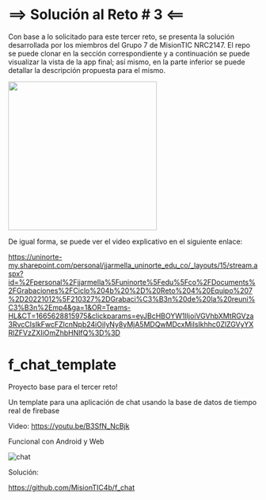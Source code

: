# ==> Solución al Reto # 3 <==
Con base a lo solicitado para este tercer reto, se presenta la solución desarrollada por los miembros del Grupo 7 de MisionTIC NRC2147. El repo se puede clonar en la sección correspondiente y a continuación se puede visualizar la vista de la app final; así mismo, en la parte inferior se puede detallar la descripción propuesta para el mismo. 

<img src="https://user-images.githubusercontent.com/109091254/194463375-091d50a9-cc09-4b26-9dc5-a280e1d51edf.gif" width="300" />
  
De igual forma, se puede ver el video explicativo en el siguiente enlace:

https://uninorte-my.sharepoint.com/personal/jjarmella_uninorte_edu_co/_layouts/15/stream.aspx?id=%2Fpersonal%2Fjjarmella%5Funinorte%5Fedu%5Fco%2FDocuments%2FGrabaciones%2FCiclo%204b%20%2D%20Reto%204%20Equipo%207%2D20221012%5F210327%2DGrabaci%C3%B3n%20de%20la%20reuni%C3%B3n%2Emp4&ga=1&OR=Teams-HL&CT=1665628815975&clickparams=eyJBcHBOYW1lIjoiVGVhbXMtRGVza3RvcCIsIkFwcFZlcnNpb24iOiIyNy8yMjA5MDQwMDcxMiIsIkhhc0ZlZGVyYXRlZFVzZXIiOmZhbHNlfQ%3D%3D


  
  

  
# f_chat_template 

Proyecto base para el tercer reto!

Un template para una aplicación de chat usando la base de datos de tiempo real de firebase

Video: https://youtu.be/B3SfN_NcBjk

Funcional con Android y Web


![chat](https://user-images.githubusercontent.com/4458129/174921637-af104c0d-a64a-4625-b3af-9d4acd37cee5.gif)

Solución:

https://github.com/MisionTIC4b/f_chat

